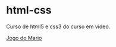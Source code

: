 # html-css
 Curso de html5 e css3 do curso em video.

<a href="https://mrbug1.github.io/html-css/projetos/Super%20Mario/index.html"> Jogo do Mario</a>
